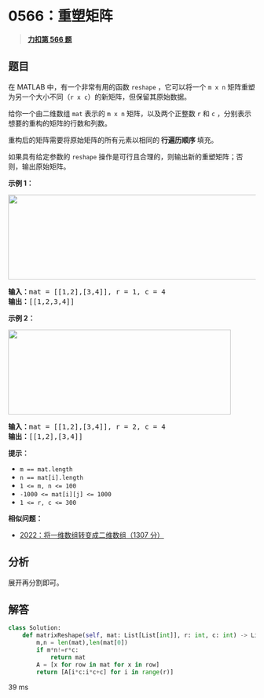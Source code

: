 # 0566：重塑矩阵


> <u>**[力扣第 566 题](https://leetcode.cn/problems/reshape-the-matrix/)**</u>

## 题目

<p>在 MATLAB 中，有一个非常有用的函数 <code>reshape</code> ，它可以将一个 <code>m x n</code> 矩阵重塑为另一个大小不同（<code>r x c</code>）的新矩阵，但保留其原始数据。</p>

<p>给你一个由二维数组 <code>mat</code> 表示的 <code>m x n</code> 矩阵，以及两个正整数 <code>r</code> 和 <code>c</code> ，分别表示想要的重构的矩阵的行数和列数。</p>

<p>重构后的矩阵需要将原始矩阵的所有元素以相同的<strong> 行遍历顺序 </strong>填充。</p>

<p>如果具有给定参数的 <code>reshape</code> 操作是可行且合理的，则输出新的重塑矩阵；否则，输出原始矩阵。</p>



<p><strong>示例 1：</strong></p>
<img alt="" src="https://assets.leetcode.com/uploads/2021/04/24/reshape1-grid.jpg" style="width: 613px; height: 173px;" />
<pre>
<strong>输入：</strong>mat = [[1,2],[3,4]], r = 1, c = 4
<strong>输出：</strong>[[1,2,3,4]]
</pre>

<p><strong>示例 2：</strong></p>
<img alt="" src="https://assets.leetcode.com/uploads/2021/04/24/reshape2-grid.jpg" style="width: 453px; height: 173px;" />
<pre>
<strong>输入：</strong>mat = [[1,2],[3,4]], r = 2, c = 4
<strong>输出：</strong>[[1,2],[3,4]]
</pre>



<p><strong>提示：</strong></p>

<ul>
<li><code>m == mat.length</code></li>
<li><code>n == mat[i].length</code></li>
<li><code>1 &lt;= m, n &lt;= 100</code></li>
<li><code>-1000 &lt;= mat[i][j] &lt;= 1000</code></li>
<li><code>1 &lt;= r, c &lt;= 300</code></li>
</ul>


**相似问题：**
- [2022：将一维数组转变成二维数组（1307 分）](/leetcode/2022)


## 分析

展开再分割即可。

## 解答

```python
class Solution:
    def matrixReshape(self, mat: List[List[int]], r: int, c: int) -> List[List[int]]:
        m,n = len(mat),len(mat[0])
        if m*n!=r*c:
            return mat
        A = [x for row in mat for x in row]
        return [A[i*c:i*c+c] for i in range(r)]
```
39 ms

